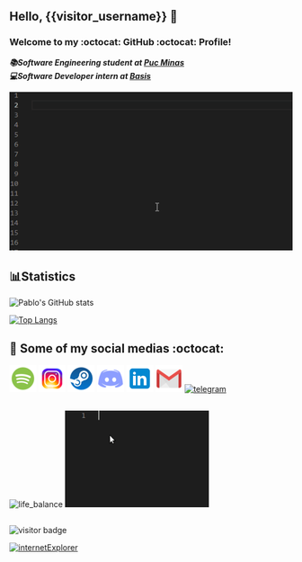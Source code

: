 ## Hello, {{visitor_username}} 👋
### Welcome to my :octocat: GitHub :octocat: Profile!

***:books:Software Engineering student at [Puc Minas](https://pucminas.br)***<br>
***:computer:Software Developer intern at [Basis](https://www.basis.com.br)***


<p>
  <img src="https://github.com/pablo-padua/pablo-padua/blob/master/user_padua.gif">
</p>


## :bar_chart:Statistics

![Pablo's GitHub stats](https://github-readme-stats.vercel.app/api?username=pablo-padua&show_icons=true&theme=solarized-light&hide=contribs,prs)

[![Top Langs](https://github-readme-stats.vercel.app/api/top-langs/?username=pablo-padua&exclude_repo=NeuronioPerceptron&layout=compact)](https://github.com/pablo-padua/github-readme-stats)



## :iphone: Some of my social medias :octocat:
<p>
  <a href="https://open.spotify.com/user/wmtfcooperm"> <img src="https://github.com/pablo-padua/pablo-padua/blob/master/spotify.png" alt="spotify"/></a>
  <a href="https://instagram.com/_pablopadua"> <img src="https://github.com/pablo-padua/pablo-padua/blob/master/instagram.png" alt="instagram"/></a>
  <a href="https://steamcommunity.com/id/paduafromwmtf"><img src="https://github.com/pablo-padua/pablo-padua/blob/master/steam.png" alt="steam"/></a>
  <a href="https://discord.gg/3u956nkk"><img src="https://github.com/pablo-padua/pablo-padua/blob/master/ds.png" alt="discord"/></a>
  <a href="https://www.linkedin.com/in/pablopadua/"> <img src="https://github.com/pablo-padua/pablo-padua/blob/master/linkedin.png" alt="linkedin"/></a>
  <a href="mailto:pablopaduav@gmail.com"><img src="https://github.com/pablo-padua/pablo-padua/blob/master/gmail.png" alt="email"/></a>
  <a href="https://t.me/PaduaRR"><img src="https://i.ibb.co/V0GL89p/rsz-21telegram.png" alt="telegram"/></a>
</p>

##

<div>
  <img src="https://raw.githubusercontent.com/sciencepal/sciencepal/master/assets/life_balance.gif" alt="life_balance"  width="230"/>
  <img src="https://github.com/pablo-padua/pablo-padua/blob/master/semCondicoes.gif" alt="semCondicoesGif" width="256")/>
</div>

##

<div>
   <p>
    <img src="https://komarev.com/ghpvc/?username=pablo-padua&style=plastic&label=STALKERS:" alt="visitor badge" size="5"/>
  </p>
  <p>
    <a href="http://www.dont.click/"><img src="https://raw.githubusercontent.com/fnky/fnky/fnky/img/ie.jpg" alt="internetExplorer" width="128"/></a>  
  </p>
</div>

  
<!--
**pablo-padua/pablo-padua** is a ✨ _special_ ✨ repository because its `README.md` (this file) appears on your GitHub profile.

Here are some ideas to get you started:

- 🔭 I’m currently working on ...
- 🌱 I’m currently learning ...
- 👯 I’m looking to collaborate on ...
- 🤔 I’m looking for help with ...
- 💬 Ask me about ...
- 📫 How to reach me: ...
- 😄 Pronouns: ...
- ⚡ Fun fact: ...
-->
